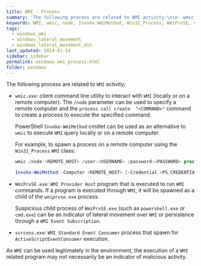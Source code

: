 ```yaml
---
title: WMI - Process
summary: 'The following process are related to WMI activity:\n\n- wmic.exe: client command line utility to interact with WMI (locally or on a remote computer). The PowerShell Invoke-WmiMethod cmdlet can be used as an alternative to wmic.\n\n- WmiPrvSE.exe: WMI Provider Host program that is executed to run WMI commands. If a program is executed through WMI, it will be spawned as a child of the wmiprvse.exe process.'
keywords: WMI, wmic, node, Invoke-WmiMethod, Win32_Process, WmiPrvSE, scrcons
tags:
  - windows_wmi
  - windows_lateral_movement
  - windows_lateral_movement_dst
last_updated: 2024-01-24
sidebar: sidebar
permalink: windows_wmi_process.html
folder: windows
---
```


The following process are related to `WMI` activity:

  - `wmic.exe`: client command line utility to interact with `WMI` (locally or
    on a remote computer). The `/node` parameter can be used to specify a remote
    computer and the `process call create  "<COMMAND>"` command to create a
    process to execute the specified command.

    PowerShell `Invoke-WmiMethod` cmdlet can be used as an alternative to
    `wmic` to execute `WMI` query locally or on a remote computer.

    For example, to spawn a process on a remote computer using the
    `Win32_Process` `WMI` class:

    ```powershell
    wmic /node:<REMOTE_HOST> /user:<USERNAME> /password:<PASSWORD> process call create "<COMMAND>"

    Invoke-WmiMethod -Computer <REMOTE_HOST> [-Credential <PS_CREDENTIALS>] -Class Win32_Process -Name create -Argument "<COMMAND>"
    ```

  - `WmiPrvSE.exe`: `WMI Provider Host` program that is executed to run `WMI`
    commands. If a program is executed through `WMI`, it will be spawned as a
    child of the `wmiprvse.exe` process.

    Suspicious child process of `WmiPrvSE.exe` (such as `powershell.exe` or
    `cmd.exe`) can be an indicator of lateral movement over `WMI` or
    persistence through a `WMI Event Subscription`.

  - `scrcons.exe`: `WMI Standard Event Consumer` process that spawn for
    `ActiveScriptEventConsumer` execution.

As `WMI` can be used legitimately in the environment, the execution of a `WMI`
related program may not necessarily be an indicator of malicious activity.
